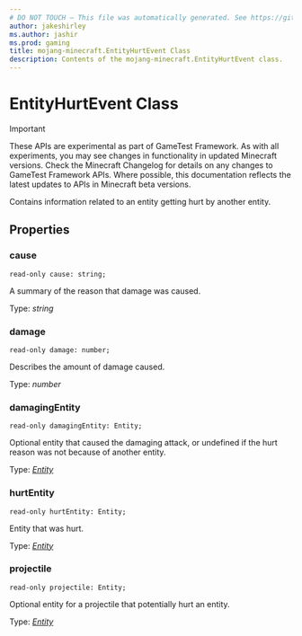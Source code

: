 ```yaml
---
# DO NOT TOUCH — This file was automatically generated. See https://github.com/Mojang/MinecraftScriptingApiDocsGenerator to modify descriptions, examples, etc.
author: jakeshirley
ms.author: jashir
ms.prod: gaming
title: mojang-minecraft.EntityHurtEvent Class
description: Contents of the mojang-minecraft.EntityHurtEvent class.
---
```

# EntityHurtEvent Class
>[!IMPORTANT]
>These APIs are experimental as part of GameTest Framework. As with all experiments, you may see changes in functionality in updated Minecraft versions. Check the Minecraft Changelog for details on any changes to GameTest Framework APIs. Where possible, this documentation reflects the latest updates to APIs in Minecraft beta versions.

Contains information related to an entity getting hurt by another entity.

## Properties
### **cause**
`read-only cause: string;`

A summary of the reason that damage was caused.

Type: *string*

### **damage**
`read-only damage: number;`

Describes the amount of damage caused.

Type: *number*

### **damagingEntity**
`read-only damagingEntity: Entity;`

Optional entity that caused the damaging attack, or undefined if the hurt reason was not because of another entity.

Type: [*Entity*](Entity.md)

### **hurtEntity**
`read-only hurtEntity: Entity;`

Entity that was hurt.

Type: [*Entity*](Entity.md)

### **projectile**
`read-only projectile: Entity;`

Optional entity for a projectile that potentially hurt an entity.

Type: [*Entity*](Entity.md)

